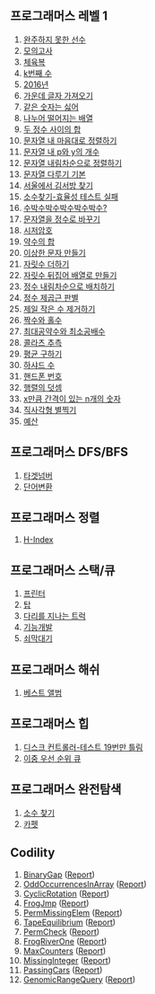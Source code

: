 ## 프로그래머스 레벨 1

1. [완주하지 못한 선수](https://gist.github.com/pdvonzoo/e8969ef8362d7944d276a118f7cb2d69)
1. [모의고사](https://gist.github.com/pdvonzoo/95f67d3c2c98f961dcb1e5ca1baf089d)
1. [체육복](https://gist.github.com/pdvonzoo/3429c14e204efbd33d83fd3276978fc8)
1. [k번째 수](https://gist.github.com/pdvonzoo/e330fc7420a2fb88eca991e69f2aeda3)
1. [2016년](https://gist.github.com/pdvonzoo/0d7f3385f185969d59cc8bc1d7dfe5f4)
1. [가운데 글자 가져오기](https://gist.github.com/pdvonzoo/3063124326560e239653c8e3f74e1a2b)
1. [같은 숫자는 싫어](https://gist.github.com/pdvonzoo/28b7b54e0f485cad53549fb9c886337c)
1. [나누어 떨어지는 배열](https://gist.github.com/pdvonzoo/c604a305c0e9573aadaaea466acc02e8)
1. [두 정수 사이의 합](https://gist.github.com/pdvonzoo/2b248be0945baf573456343fd7f73470)
1. [문자열 내 마음대로 정렬하기](https://gist.github.com/pdvonzoo/e2c5d314e7ff6fb584cb87c3e2e02635)
1. [문자열 내 p와 y의 개수](https://gist.github.com/pdvonzoo/f6120a18bcc5aa7c9df983a0639a2ac4)
1. [문자열 내림차순으로 정렬하기](https://gist.github.com/pdvonzoo/c854b1b47c1e4d2575d0616f743dc49b)
1. [문자열 다루기 기본](https://gist.github.com/pdvonzoo/b0090d66f814c008db350e9d30225d5b)
1. [서울에서 김서방 찾기](https://gist.github.com/pdvonzoo/94094d438890597921de6fe360af0044)
1. [소수찾기-효율성 테스트 실패](https://gist.github.com/pdvonzoo/5bf63de18e2e83cf2812e74fd5bd4b30)
1. [수박수박수박수박수박수?](https://gist.github.com/pdvonzoo/019a1f88c0c0ef00dad6aec10cf4fee7)
1. [문자열을 정수로 바꾸기](https://gist.github.com/pdvonzoo/6f54980cd4a87da1da3f6209b077415e)
1. [시저암호](https://gist.github.com/pdvonzoo/7614bd0af5f6a02317c4d6f09410368e)
1. [약수의 합](https://gist.github.com/pdvonzoo/a9b2e9b389f7439eb62990ce7020bc73)
1. [이상한 문자 만들기](https://gist.github.com/pdvonzoo/dff0af3bfc3ab615a925f2e906ebc83d)
1. [자릿수 더하기](https://gist.github.com/pdvonzoo/db95fdf55c5666ac6cd55259099222c0)
1. [자릿수 뒤집어 배열로 만들기](https://gist.github.com/pdvonzoo/1fa4ad9edb025a83b67bcdfc8187bf6e)
1. [정수 내림차순으로 배치하기](https://gist.github.com/pdvonzoo/b982e2a90c9edf2790ddb295a2986b55)
1. [정수 제곱근 판별](https://gist.github.com/pdvonzoo/28f9a44d8e02aef325a8eac0264db73d)
1. [제일 작은 수 제거하기](https://gist.github.com/pdvonzoo/52a964286428e5636a8516d9758452c9)
1. [짝수와 홀수](https://gist.github.com/pdvonzoo/1d23dd7ffdd276df24607131191b2095)
1. [최대공약수와 최소공배수](https://gist.github.com/pdvonzoo/dee914f9205cb60436a347c5c135cae3)
1. [콜라츠 추측](https://gist.github.com/pdvonzoo/195b4692498181cb8e0f1deffdd0f08a)
1. [평균 구하기](https://gist.github.com/pdvonzoo/bab12ecbc9b0e853ef31daa2e5bfc21c)
1. [하샤드 수](https://gist.github.com/pdvonzoo/4931640161f57f8ffaaa4c1f4000acba)
1. [핸드폰 번호 ](https://gist.github.com/pdvonzoo/a95e6fd4d0cebcdd49a60dce0b61e346)
1. [행렬의 덧셈](https://gist.github.com/pdvonzoo/e4cbf06590d5273ce3e6d47acc3c95db)
1. [x만큼 간격이 있는 n개의 숫자](https://gist.github.com/pdvonzoo/ab22a93f8a3dfc7ce85fc3d0bdbc2154)
1. [직사각형 별찍기](https://gist.github.com/pdvonzoo/864ab7513bb5c65c1c2fe5ec5e53df89)
1. [예산](https://gist.github.com/pdvonzoo/680f09ccf30c76d1de9f96f17ee62fcd)

## 프로그래머스 DFS/BFS

1. [타겟넘버](https://gist.github.com/pdvonzoo/a2d2d520cc461c6f14f08649e54f9314)
1. [단어변환](https://gist.github.com/pdvonzoo/7822476d39afe228b4acf1febb099c00)

## 프로그래머스 정렬

1. [H-Index](https://gist.github.com/pdvonzoo/cf1b2a3a2a658978b7d2c345e1aa5bb7)

## 프로그래머스 스택/큐

1. [프린터](https://gist.github.com/pdvonzoo/f0a65f7773ff022bfee34ccaf98ff919)
1. [탑](https://gist.github.com/pdvonzoo/f49b26c0699cdc61fe6cb9be8873212b)
1. [다리를 지나는 트럭](https://gist.github.com/pdvonzoo/9b67b833f2e640e634f0a33781928258)
1. [기능개발](https://gist.github.com/pdvonzoo/ed471f90de51c1bea1f889979a03e838)
1. [쇠막대기](https://gist.github.com/pdvonzoo/6816e38eb6d7f71b89ba82e2b6105809)

## 프로그래머스 해쉬

1. [베스트 앨범](https://gist.github.com/pdvonzoo/b8798f27d580468d83718f2615093227)

## 프로그래머스 힙

1. [디스크 컨트롤러-테스트 19번만 틀림](https://gist.github.com/pdvonzoo/7bb61faa483cbb21eb040cfa423073f0)
1. [이중 우선 순위 큐](https://gist.github.com/pdvonzoo/5b62c5bbbd70c50aeb9394d7c1ca9cc4)

## 프로그래머스 완전탐색

1. [소수 찾기](https://gist.github.com/pdvonzoo/05036f9204aa902bfac44897cae6db27)
1. [카펫](https://gist.github.com/pdvonzoo/ec41ee231079758f1487d67912bddf04)

## Codility

1. [BinaryGap](https://gist.github.com/pdvonzoo/9536ad1f0a8b30691325b7628b1e5fa3) ([Report](https://app.codility.com/demo/results/trainingK4ETQG-BKC/))
1. [OddOccurrencesInArray](https://gist.github.com/pdvonzoo/bc56b72a7d7c2f3b181f4dd8f40c9754) ([Report](https://app.codility.com/demo/results/trainingT4TBWZ-M7A/))
1. [CyclicRotation](https://gist.github.com/pdvonzoo/62126d7c7ae627f8843ca446b982dcec) ([Report](https://app.codility.com/demo/results/trainingJ9GTEZ-JK2/))
1. [FrogJmp](https://gist.github.com/pdvonzoo/3f0de3a97f4aeeeda673fb63003c8441) ([Report](https://app.codility.com/demo/results/trainingDFWNGR-JZ9/))
1. [PermMissingElem](https://gist.github.com/pdvonzoo/d79d2e7a91df23228070a6a6d78eee75) ([Report](https://app.codility.com/demo/results/trainingQH6YD6-KHH/))
1. [TapeEquilibrium](https://gist.github.com/pdvonzoo/4ebdcf7fc957f6369c723fa0963720b4) ([Report](https://app.codility.com/demo/results/trainingGJYA54-3KF/))
1. [PermCheck](https://gist.github.com/pdvonzoo/f0d84ab9589b7e9570326b5ac01804a4) ([Report](https://app.codility.com/demo/results/training6YCCZX-95Z/))
1. [FrogRiverOne](https://gist.github.com/pdvonzoo/64a2f19cdfc052d1de00104baae4056e) ([Report](https://app.codility.com/demo/results/training28RK9M-MGX/))
1. [MaxCounters](https://gist.github.com/pdvonzoo/64234516eed955f5a044ce1d6ee33a77) ([Report](https://app.codility.com/demo/results/trainingBBGZ5S-8QS/))
1. [MissingInteger](https://gist.github.com/pdvonzoo/d6cbb3184cfa5568f92843a6340273e9) ([Report](https://app.codility.com/demo/results/training25KV8G-JRJ/))
1. [PassingCars](https://gist.github.com/pdvonzoo/6712706838ecc2f58994d8d436f5ff03) ([Report](https://app.codility.com/demo/results/trainingA2VYUJ-XEY/))
1. [GenomicRangeQuery](https://gist.github.com/pdvonzoo/c9679846dee8ac0236968ae96acd1b1c) ([Report](https://app.codility.com/demo/results/training5JXB6N-6KF/))
